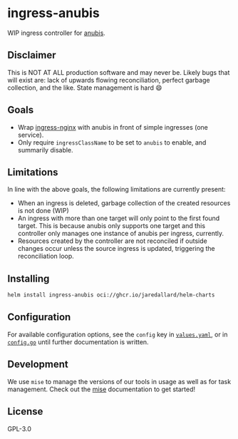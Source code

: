 # ingress-anubis

WIP ingress controller for [anubis].

## Disclaimer

This is NOT AT ALL production software and may never be. Likely bugs
that will exist are: lack of upwards flowing reconciliation, perfect
garbage collection, and the like. State management is hard :smile:

## Goals

- Wrap [ingress-nginx] with anubis in front of simple ingresses (one
  service).
- Only require `ingressClassName` to be set to `anubis` to enable, and
  summarily disable.

## Limitations

In line with the above goals, the following limitations are currently
present:

- When an ingress is deleted, garbage collection of the created
  resources is not done (WIP)
- An ingress with more than one target will only point to the first
  found target. This is because anubis only supports one target and this
  controller only manages one instance of anubis per ingress, currently.
- Resources created by the controller are not reconciled if outside
  changes occur unless the source ingress is updated, triggering the
  reconciliation loop.

## Installing

```bash
helm install ingress-anubis oci://ghcr.io/jaredallard/helm-charts
```

## Configuration

For available configuration options, see the `config` key in
[`values.yaml`](./deploy/charts/ingress-anubis/values.yaml), or in
[`config.go`](./internal/config/config.go) until further documentation is
written.

## Development

We use `mise` to manage the versions of our tools in usage as well as
for task management. Check out the [mise] documentation to get started!

## License

GPL-3.0

[anubis]: https://github.com/TecharoHQ/anubis
[mise]: https://mise.jdx.dev
[ingress-nginx]: https://github.com/kubernetes/ingress-nginx
